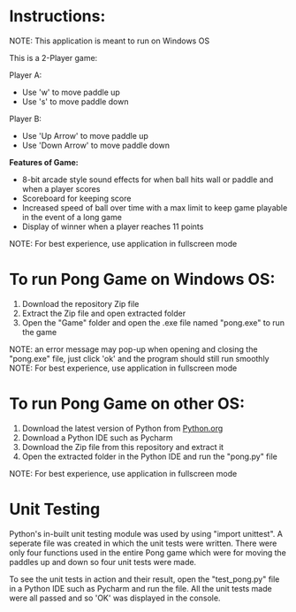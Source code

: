 # Instructions:
NOTE: This application is meant to run on Windows OS

This is a 2-Player game:

Player A: 
- Use 'w' to move paddle up
- Use 's' to move paddle down

Player B:
- Use 'Up Arrow' to move paddle up
- Use 'Down Arrow' to move paddle down

**Features of Game:**
- 8-bit arcade style sound effects for when ball hits wall or paddle and when a player scores
- Scoreboard for keeping score
- Increased speed of ball over time with a max limit to keep game playable in the event of a long game
- Display of winner when a player reaches 11 points

NOTE: For best experience, use application in fullscreen mode

# **To run Pong Game on Windows OS:**
1. Download the repository Zip file
2. Extract the Zip file and open extracted folder
3. Open the "Game" folder and open the .exe file named "pong.exe" to run the game

NOTE: an error message may pop-up when opening and closing the "pong.exe" file, just click 'ok' and the program should still run smoothly
NOTE: For best experience, use application in fullscreen mode

# **To run Pong Game on other OS:**
1. Download the latest version of Python from [Python.org](https://www.python.org/)
2. Download a Python IDE such as Pycharm
3. Download the Zip file from this repository and extract it
4. Open the extracted folder in the Python IDE and run the "pong.py" file

NOTE: For best experience, use application in fullscreen mode

# Unit Testing

Python's in-built unit testing module was used by using "import unittest".
A seperate file was created in which the unit tests were written.
There were only four functions used in the entire Pong game which were for moving the paddles up and down so four unit tests were made.

To see the unit tests in action and their result, open the "test_pong.py" file in a Python IDE such as Pycharm and run the file.
All the unit tests made were all passed and so 'OK' was displayed in the console.
